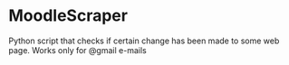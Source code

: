 # MoodleScraper
Python script that checks if certain change has been made to some web page.
Works only for @gmail e-mails
